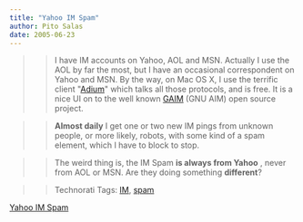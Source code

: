 ```yaml
---
title: "Yahoo IM Spam"
author: Pito Salas
date: 2005-06-23
---
```



>>

>> I have IM accounts on Yahoo, AOL and MSN. Actually I use the AOL by far the
most, but I have an occasional correspondent on Yahoo and MSN. By the way, on
Mac OS X, I use the terrific client "[Adium](<http://www.adiumx.com/>)" which
talks all those protocols, and is free. It is a nice UI on to the well known
[GAIM](<http://gaim.sourceforge.net/>) (GNU AIM) open source project.

>>

>> **Almost daily** I get one or two new IM pings from unknown people, or more
likely, robots, with some kind of a spam element, which I have to block to
stop.

>>

>> The weird thing is, the IM Spam **is always from Yahoo** , never from AOL
or MSN. Are they doing something **different**?

>>

>> Technorati Tags: [IM](<http://technorati.com/tag/IM>),
[spam](<http://technorati.com/tag/spam>)


[Yahoo IM Spam](None)

